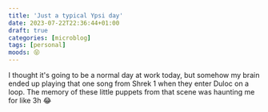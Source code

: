 ```yaml
---
title: 'Just a typical Ypsi day'
date: 2023-07-22T22:36:44+01:00
draft: true
categories: [microblog]
tags: [personal] 
moods: 😝
---
```

I thought it's going to be a normal day at work today, but somehow my brain ended up playing that one song from Shrek 1 when they enter Duloc on a loop.
The memory of these little puppets from that scene was haunting me for like 3h 😂